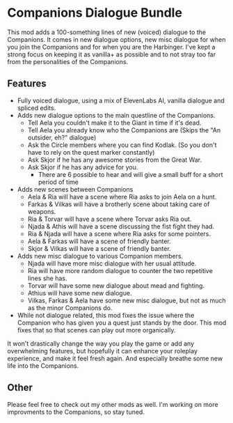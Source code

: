 # Companions Dialogue Bundle

This mod adds a 100-something lines of new (voiced) dialogue to the Companions. It comes in new dialogue options, new misc dialogue for when you join the Companions and for when you are the Harbinger. I've kept a strong focus on keeping it as vanilla+ as possible and to not stray too far from the personalities of the Companions.

## Features

- Fully voiced dialogue, using a mix of ElevenLabs AI, vanilla dialogue and spliced edits.
- Adds new dialogue options to the main questline of the Companions.
	- Tell Aela you couldn't make it to the Giant in time if it's dead.
	- Tell Aela you already know who the Companions are (Skips the "An outsider, eh?" dialogue)
	- Ask the Circle members where you can find Kodlak. (So you don't have to rely on the quest marker constantly)
	- Ask Skjor if he has any awesome stories from the Great War.
	- Ask Skjor if he has any advice for you.
		- There are 6 possible to hear and will give a small buff for a short period of time
- Adds new scenes between Companions
	- Aela & Ria will have a scene where Ria asks to join Aela on a hunt.
	- Farkas & Vilkas will have a brotherly scene about taking care of weapons.
	- Ria & Torvar will have a scene where Torvar asks Ria out.
	- Njada & Athis will have a scene discussing the fist fight they had.
	- Ria & Njada will have a scene where Ria asks for some pointers.
	- Aela & Farkas will have a scene of friendly banter.
	- Skjor & Vilkas will have a scene of friendly banter.
- Adds new misc dialogue to various Companion members.
	- Njada will have more misc dialogue with her usual attitude.
	- Ria will have more random dialogue to counter the two repetitive lines she has.
	- Torvar will have some new dialogue about mead and fighting.
	- Athius will have some new dialogue.
	- Vilkas, Farkas & Aela have some new misc dialogue, but not as much as the minor Companions do.
- While not dialogue related, this mod fixes the issue where the Companion who has given you a quest just stands by the door. This mod fixes that so that scenes can play out more organically.

It won't drastically change the way you play the game or add any overwhelming features, but hopefully it can enhance your roleplay experience, and make it feel fresh again. And especially breathe some new life into the Companions.

## Other

Please feel free to check out my other mods as well. I'm working on more improvments to the Companions, so stay tuned.